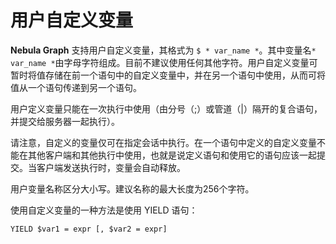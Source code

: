 # 用户自定义变量

**Nebula Graph** 支持用户自定义变量，其格式为 `$ * var_name *`。其中变量名`* var_name *`由字母字符组成。目前不建议使用任何其他字符。用户自定义变量可暂时将值存储在前一个语句中的自定义变量中，并在另一个语句中使用，从而可将值从一个语句传递到另一个语句。

用户定义变量只能在一次执行中使用（由分号（;）或管道（|）隔开的复合语句，并提交给服务器一起执行）。

请注意，自定义的变量仅可在指定会话中执行。在一个语句中定义的自定义变量不能在其他客户端和其他执行中使用，也就是说定义语句和使用它的语句应该一起提交。当客户端发送执行时，变量会自动释放。

用户变量名称区分大小写。建议名称的最大长度为256个字符。

使用自定义变量的一种方法是使用 YIELD 语句：

```ngql
YIELD $var1 = expr [, $var2 = expr]
```
